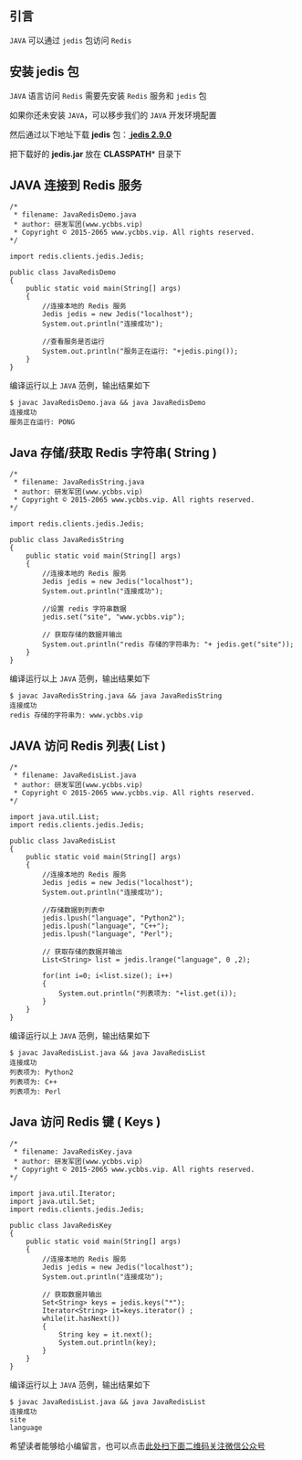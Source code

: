 ## 引言
`JAVA` 可以通过 `jedis` 包访问 `Redis`

## 安装 jedis 包 ##

`JAVA` 语言访问 `Redis` 需要先安装 `Redis` 服务和 `jedis` 包

如果你还未安装 `JAVA`，可以移步我们的 `JAVA` 开发环境配置

然后通过以下地址下载 **jedis** 包：[ **jedis 2.9.0** ][_jedis 2.9.0_]

把下载好的 **jedis.jar** 放在 **CLASSPATH**\* 目录下

## JAVA 连接到 Redis 服务 ##

```
/*
 * filename: JavaRedisDemo.java
 * author: 研发军团(www.ycbbs.vip)
 * Copyright © 2015-2065 www.ycbbs.vip. All rights reserved.
*/

import redis.clients.jedis.Jedis;

public class JavaRedisDemo 
{
    public static void main(String[] args) 
    {
        //连接本地的 Redis 服务
        Jedis jedis = new Jedis("localhost");
        System.out.println("连接成功");

        //查看服务是否运行
        System.out.println("服务正在运行: "+jedis.ping());
    }
}
```

编译运行以上 `JAVA` 范例，输出结果如下

```
$ javac JavaRedisDemo.java && java JavaRedisDemo
连接成功
服务正在运行: PONG
```

## Java 存储/获取 Redis 字符串( String ) ##

```
/*
 * filename: JavaRedisString.java
 * author: 研发军团(www.ycbbs.vip)
 * Copyright © 2015-2065 www.ycbbs.vip. All rights reserved.
*/

import redis.clients.jedis.Jedis;

public class JavaRedisString 
{
    public static void main(String[] args) 
    {
        //连接本地的 Redis 服务
        Jedis jedis = new Jedis("localhost");
        System.out.println("连接成功");

        //设置 redis 字符串数据
        jedis.set("site", "www.ycbbs.vip");

        // 获取存储的数据并输出
        System.out.println("redis 存储的字符串为: "+ jedis.get("site"));
    }
}
```

编译运行以上 `JAVA` 范例，输出结果如下

```
$ javac JavaRedisString.java && java JavaRedisString
连接成功
redis 存储的字符串为: www.ycbbs.vip
```

## JAVA 访问 Redis 列表( List ) ##

```
/*
 * filename: JavaRedisList.java
 * author: 研发军团(www.ycbbs.vip)
 * Copyright © 2015-2065 www.ycbbs.vip. All rights reserved.
*/

import java.util.List;
import redis.clients.jedis.Jedis;

public class JavaRedisList
{
    public static void main(String[] args)
    {
        //连接本地的 Redis 服务
        Jedis jedis = new Jedis("localhost");
        System.out.println("连接成功");

        //存储数据到列表中
        jedis.lpush("language", "Python2");
        jedis.lpush("language", "C++");
        jedis.lpush("language", "Perl");

        // 获取存储的数据并输出
        List<String> list = jedis.lrange("language", 0 ,2);

        for(int i=0; i<list.size(); i++) 
        {
            System.out.println("列表项为: "+list.get(i));
        }
    }
}
```

编译运行以上 `JAVA` 范例，输出结果如下

```
$ javac JavaRedisList.java && java JavaRedisList
连接成功
列表项为: Python2
列表项为: C++
列表项为: Perl
```

## Java 访问 Redis 键 ( Keys ) ##

```
/*
 * filename: JavaRedisKey.java
 * author: 研发军团(www.ycbbs.vip)
 * Copyright © 2015-2065 www.ycbbs.vip. All rights reserved.
*/

import java.util.Iterator;
import java.util.Set;
import redis.clients.jedis.Jedis;

public class JavaRedisKey
{
    public static void main(String[] args)
    {
        //连接本地的 Redis 服务
        Jedis jedis = new Jedis("localhost");
        System.out.println("连接成功");

        // 获取数据并输出
        Set<String> keys = jedis.keys("*"); 
        Iterator<String> it=keys.iterator() ;   
        while(it.hasNext())
        {   
            String key = it.next();   
            System.out.println(key);   
        }
    }
}
```

编译运行以上 `JAVA` 范例，输出结果如下

```
$ javac JavaRedisList.java && java JavaRedisList
连接成功
site
language
```
[_jedis 2.9.0_]: https://mvnrepository.com/artifact/redis.clients/jedis


希望读者能够给小编留言，也可以点击[此处扫下面二维码关注微信公众号](https://www.ycbbs.vip/?p=28 "此处扫下面二维码关注微信公众号")
